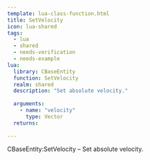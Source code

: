 ```yaml
---
template: lua-class-function.html
title: SetVelocity
icon: lua-shared
tags:
  - lua
  - shared
  - needs-verification
  - needs-example
lua:
  library: CBaseEntity
  function: SetVelocity
  realm: shared
  description: "Set absolute velocity."
  
  arguments:
    - name: "velocity"
      type: Vector
  returns:
    
---
```


<div class="lua__search__keywords">
CBaseEntity:SetVelocity &#x2013; Set absolute velocity.
</div>
